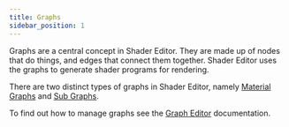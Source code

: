 ```yaml
---
title: Graphs
sidebar_position: 1
---
```


Graphs are a central concept in Shader Editor. They are made up of nodes that do things, and edges that connect them together. Shader Editor uses the graphs to generate shader programs for rendering.

There are two distinct types of graphs in Shader Editor, namely [Material Graphs][2] and [Sub Graphs][3].

To find out how to manage graphs see the [Graph Editor][1] documentation.

[1]: /shader-editor/window-layout/graph-editor
[2]: /shader-editor/overview/graphs/material-graphs
[3]: /shader-editor/overview/graphs/sub-graphs
